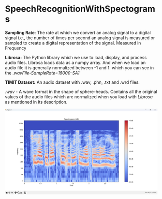 # SpeechRecognitionWithSpectograms

**Sampling Rate**:
The rate at which we convert an analog signal to a digital signal i.e., the number of times per second an analog signal is measured or sampled to create a digital representation of the signal. Measured in Frequency

**Librosa:**
The Python library which we use to load, display, and process audio files.
Librosa loads data as a numpy array. And when we load an audio file it is generally normalized between -1 and 1. which you can see in the _.wavFile-SampleRate=16000-SA1_


**TIMIT Dataset:**
An audio dataset with .wav, .phn, .txt and .wrd files.

_.wav_ - A wave format in the shape of sphere-heads. 
Contains all the original values of the audio files which are normalized when you load with _Librosa_ as mentioned in its description.


![alt text](https://github.com/SivarajuRanga1002/SpeechRecognitionWithSpectograms/blob/main/Spectrogram-SA1.png?raw=true)
